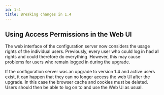 ```yaml
---
id: 1-4
title: Breaking changes in 1.4
---
```


## Using Access Permissions in the Web UI

The web interface of the configuration server now considers the usage rights of the individual users. Previously, every user who could log in had all rights and could therefore do everything. However, this may cause problems for users who remain logged in during the upgrade.

If the configuration server was an upgrade to version 1.4 and active users exist, it can happen that they can no longer access the web UI after the upgrade. In this case the browser cache and cookies must be deleted. Users should then be able to log on to and use the Web UI as usual.